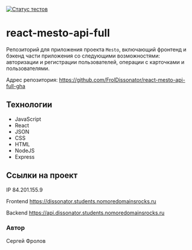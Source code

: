 [![Статус тестов](../../actions/workflows/tests.yml/badge.svg)](../../actions/workflows/tests.yml)

# react-mesto-api-full
Репозиторий для приложения проекта `Mesto`, включающий фронтенд и бэкенд части приложения со следующими возможностями: авторизации и регистрации пользователей, операции с карточками и пользователями.

Адрес репозитория: https://github.com/FrolDissonator/react-mesto-api-full-gha

## Технологии
* JavaScript
* React
* JSON
* CSS
* HTML
* NodeJS
* Express

## Ссылки на проект

IP 84.201.155.9

Frontend https://dissonator.students.nomoredomainsrocks.ru

Backend https://api.dissonator.students.nomoredomainsrocks.ru

### Автор
Сергей Фролов